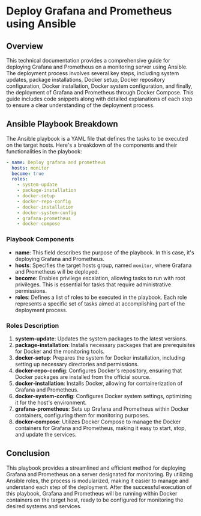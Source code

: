 # Deploy Grafana and Prometheus using Ansible

## Overview

This technical documentation provides a comprehensive guide for deploying Grafana and Prometheus on a monitoring server using Ansible. The deployment process involves several key steps, including system updates, package installations, Docker setup, Docker repository configuration, Docker installation, Docker system configuration, and finally, the deployment of Grafana and Prometheus through Docker Compose. This guide includes code snippets along with detailed explanations of each step to ensure a clear understanding of the deployment process.

## Ansible Playbook Breakdown

The Ansible playbook is a YAML file that defines the tasks to be executed on the target hosts. Here's a breakdown of the components and their functionalities in the playbook:

```yaml
- name: Deploy grafana and prometheus
  hosts: monitor
  become: true
  roles:
    - system-update
    - package-installation
    - docker-setup
    - docker-repo-config
    - docker-installation
    - docker-system-config
    - grafana-prometheus
    - docker-compose
```

### Playbook Components

- **name**: This field describes the purpose of the playbook. In this case, it's deploying Grafana and Prometheus.
- **hosts**: Specifies the target hosts group, named `monitor`, where Grafana and Prometheus will be deployed.
- **become**: Enables privilege escalation, allowing tasks to run with root privileges. This is essential for tasks that require administrative permissions.
- **roles**: Defines a list of roles to be executed in the playbook. Each role represents a specific set of tasks aimed at accomplishing part of the deployment process.

### Roles Description

1. **system-update**: Updates the system packages to the latest versions.
2. **package-installation**: Installs necessary packages that are prerequisites for Docker and the monitoring tools.
3. **docker-setup**: Prepares the system for Docker installation, including setting up necessary directories and permissions.
4. **docker-repo-config**: Configures Docker's repository, ensuring that Docker packages are installed from the official source.
5. **docker-installation**: Installs Docker, allowing for containerization of Grafana and Prometheus.
6. **docker-system-config**: Configures Docker system settings, optimizing it for the host's environment.
7. **grafana-prometheus**: Sets up Grafana and Prometheus within Docker containers, configuring them for monitoring purposes.
8. **docker-compose**: Utilizes Docker Compose to manage the Docker containers for Grafana and Prometheus, making it easy to start, stop, and update the services.


## Conclusion

This playbook provides a streamlined and efficient method for deploying Grafana and Prometheus on a server designated for monitoring. By utilizing Ansible roles, the process is modularized, making it easier to manage and understand each step of the deployment. After the successful execution of this playbook, Grafana and Prometheus will be running within Docker containers on the target host, ready to be configured for monitoring the desired systems and services.